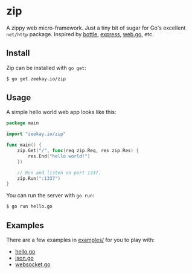 # zip
A zippy web micro-framework. Just a tiny bit of sugar for Go's excellent
`net/http` package. Inspired by [bottle][bottle], [express][express], [web.go][web.go], etc.

## Install
Zip can be installed with `go get`:

```bash
$ go get zeekay.io/zip
```

## Usage
A simple hello world web app looks like this:

```go
package main

import "zeekay.io/zip"

func main() {
    zip.Get("/", func(req zip.Req, res zip.Res) {
        res.End("hello world!")
    })

    // Run and listen on port 1337.
    zip.Run(":1337")
}
```

You can run the server with `go run`:

```bash
$ go run hello.go
```

## Examples
There are a few examples in [examples/][examples] for you to play with:

- [hello.go][hello.go]
- [json.go][json.go]
- [websocket.go][websocket.go]

[examples]:     https://github.com/zeekay/zip/blob/master/examples
[hello.go]:     https://github.com/zeekay/zip/blob/master/examples/hello/hello.go
[json.go]:      https://github.com/zeekay/zip/blob/master/examples/json/json.go
[websocket.go]: https://github.com/zeekay/zip/blob/master/examples/websocket/websocket.go
[bottle]:       http://bottlepy.org
[express]:      http://expressjs.com
[web.go]:       http://webgo.io
